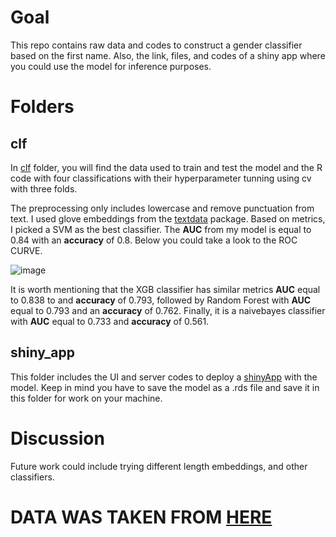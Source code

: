 # Goal
This repo contains raw data and codes to construct a gender classifier based on the first name. Also, the link, files, and codes of a shiny app where you could use the model for inference purposes. 

# Folders
## clf

In [clf]() folder, you will find the data used to train and test the model and the R code with four classifications with their hyperparameter tunning using cv with three folds. 

The preprocessing only includes lowercase and remove punctuation from text. I used glove embeddings from the [textdata](https://cran.r-project.org/web/packages/textdata/textdata.pdf) package. Based on metrics, I picked a SVM as the best classifier. The **AUC** from my model is equal to 0.84 with an **accuracy** of 0.8. Below you could take a look to the ROC CURVE.

![image](https://user-images.githubusercontent.com/80591909/174524685-4da305ab-c372-4629-8a12-86f9200a607a.png)

It is worth mentioning that the XGB classifier has similar metrics **AUC** equal to 0.838 to and **accuracy** of 0.793, followed by Random Forest with **AUC** equal to 0.793 and an **accuracy** of 0.762. Finally, it is a naivebayes classifier with **AUC** equal to 0.733 and **accuracy** of 0.561. 

## shiny_app 

This folder includes the UI and server codes to deploy a [shinyApp](https://david-solan0.shinyapps.io/shiny_app/?_ga=2.44617639.288317254.1655696939-1777886789.1650917161) with the model. Keep in mind you have to save the model as a .rds file and save it in this folder for work on your machine.  

# Discussion

Future work could include trying different length embeddings, and other classifiers. 

# DATA WAS TAKEN FROM [HERE](https://github.com/vijayanandrp/ML-001-Name-Text-Gender-Predictor-Classifier)
